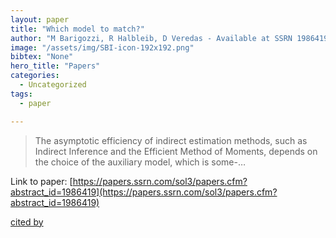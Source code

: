 ```yaml
---
layout: paper
title: "Which model to match?"
author: "M Barigozzi, R Halbleib, D Veredas - Available at SSRN 1986419, 2015 - papers.ssrn.com"
image: "/assets/img/SBI-icon-192x192.png"
bibtex: "None"
hero_title: "Papers"
categories:
  - Uncategorized
tags:
  - paper

---
```

>The asymptotic efficiency of indirect estimation methods, such as Indirect Inference and the Efficient Method of Moments, depends on the choice of the auxiliary model, which is some-…

Link to paper: [https://papers.ssrn.com/sol3/papers.cfm?abstract_id=1986419](https://papers.ssrn.com/sol3/papers.cfm?abstract_id=1986419)

[cited by](https://scholar.google.com/scholar?cites=12810553133636149565&as_sdt=2005&sciodt=0,5&hl=en&num=20)

